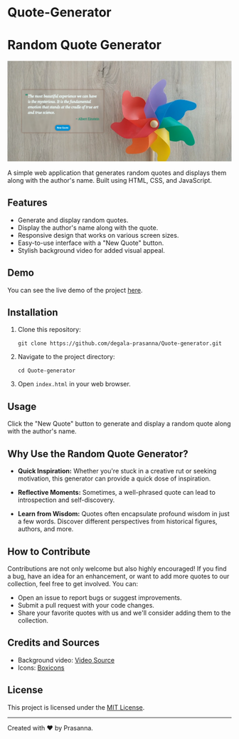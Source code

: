 # Quote-Generator

# Random Quote Generator

![Project Preview](images/demo.png)

A simple web application that generates random quotes and displays them along with the author's name. Built using HTML, CSS, and JavaScript.

## Features

- Generate and display random quotes.
- Display the author's name along with the quote.
- Responsive design that works on various screen sizes.
- Easy-to-use interface with a "New Quote" button.
- Stylish background video for added visual appeal.

## Demo

You can see the live demo of the project [here](https://degala-prasanna.github.io/Quote-Generator/).

## Installation

1. Clone this repository:
   ```
   git clone https://github.com/degala-prasanna/Quote-generator.git
   ```

2. Navigate to the project directory:
   ```
   cd Quote-generator
   ```

3. Open `index.html` in your web browser.

## Usage

Click the "New Quote" button to generate and display a random quote along with the author's name.

## Why Use the Random Quote Generator?

- **Quick Inspiration:** Whether you're stuck in a creative rut or seeking motivation, this generator can provide a quick dose of inspiration.

- **Reflective Moments:** Sometimes, a well-phrased quote can lead to introspection and self-discovery.

- **Learn from Wisdom:** Quotes often encapsulate profound wisdom in just a few words. Discover different perspectives from historical figures, authors, and more.

## How to Contribute

Contributions are not only welcome but also highly encouraged! If you find a bug, have an idea for an enhancement, or want to add more quotes to our collection, feel free to get involved. You can:

- Open an issue to report bugs or suggest improvements.
- Submit a pull request with your code changes.
- Share your favorite quotes with us and we'll consider adding them to the collection.

## Credits and Sources

- Background video: [Video Source](https://www.pexels.com/)
- Icons: [Boxicons](https://boxicons.com/)

## License

This project is licensed under the [MIT License](LICENSE).

---

Created with ❤️ by Prasanna.
